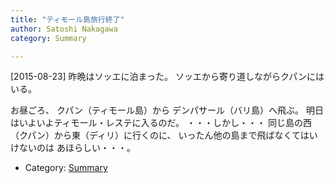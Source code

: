 ```yaml
---
title: "ティモール島旅行終了"
author: Satoshi Nakagawa
category: Summary

---
```


[2015-08-23]  昨晩はソッエに泊まった。
ソッエから寄り道しながらクパンにはいる。

 お昼ごろ、
クパン（ティモール島）から
デンパサール（バリ島）へ飛ぶ。
明日はいよいよティモール・レステに入るのだ。
・・・しかし・・・
同じ島の西（クパン）から東（ディリ）に行くのに、
いったん他の島まで飛ばなくてはいけないのは
あほらしい・・・。

- Category: [Summary](categories.html#Summary)


